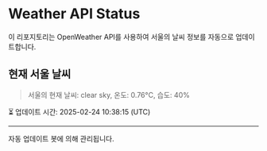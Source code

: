 
# Weather API Status

이 리포지토리는 OpenWeather API를 사용하여 서울의 날씨 정보를 자동으로 업데이트합니다.

## 현재 서울 날씨
> 서울의 현재 날씨: clear sky, 온도: 0.76°C, 습도: 40%

⏳ 업데이트 시간: 2025-02-24 10:38:15 (UTC)

---
자동 업데이트 봇에 의해 관리됩니다.
